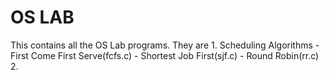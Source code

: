 # OS LAB

This contains all the OS Lab programs. They are
    1. Scheduling Algorithms
        - First Come First Serve(fcfs.c)
        - Shortest Job First(sjf.c)
        - Round Robin(rr.c)
    2.